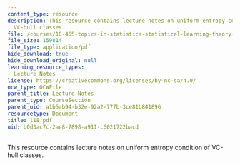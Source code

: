 ```yaml
---
content_type: resource
description: This resource contains lecture notes on uniform entropy condition of
  VC-hull classes.
file: /courses/18-465-topics-in-statistics-statistical-learning-theory-spring-2007/b0d3ac7c2ae87898a911c6021722bacd_l18.pdf
file_size: 159814
file_type: application/pdf
hide_download: true
hide_download_original: null
learning_resource_types:
- Lecture Notes
license: https://creativecommons.org/licenses/by-nc-sa/4.0/
ocw_type: OCWFile
parent_title: Lecture Notes
parent_type: CourseSection
parent_uid: a1b5ab94-b32e-92a2-777b-3ce81b841896
resourcetype: Document
title: l18.pdf
uid: b0d3ac7c-2ae8-7898-a911-c6021722bacd
---
```

This resource contains lecture notes on uniform entropy condition of VC-hull classes.